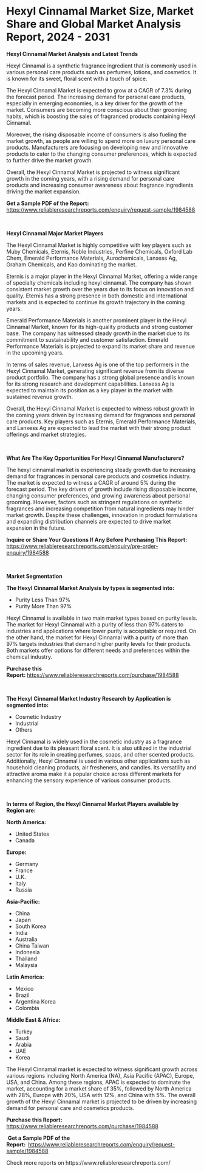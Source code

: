 <p><h1>Hexyl Cinnamal Market Size, Market Share and Global Market Analysis Report, 2024 - 2031</h1></p><p><strong>Hexyl Cinnamal Market Analysis and Latest Trends</strong></p>
<p><p>Hexyl Cinnamal is a synthetic fragrance ingredient that is commonly used in various personal care products such as perfumes, lotions, and cosmetics. It is known for its sweet, floral scent with a touch of spice.</p><p>The Hexyl Cinnamal Market is expected to grow at a CAGR of 7.3% during the forecast period. The increasing demand for personal care products, especially in emerging economies, is a key driver for the growth of the market. Consumers are becoming more conscious about their grooming habits, which is boosting the sales of fragranced products containing Hexyl Cinnamal.</p><p>Moreover, the rising disposable income of consumers is also fueling the market growth, as people are willing to spend more on luxury personal care products. Manufacturers are focusing on developing new and innovative products to cater to the changing consumer preferences, which is expected to further drive the market growth.</p><p>Overall, the Hexyl Cinnamal Market is projected to witness significant growth in the coming years, with a rising demand for personal care products and increasing consumer awareness about fragrance ingredients driving the market expansion.</p></p>
<p><strong>Get a Sample PDF of the Report:&nbsp;</strong> <a href="https://www.reliableresearchreports.com/enquiry/request-sample/1984588">https://www.reliableresearchreports.com/enquiry/request-sample/1984588</a></p>
<p>&nbsp;</p>
<p><strong>Hexyl Cinnamal Major Market Players</strong></p>
<p><p>The Hexyl Cinnamal Market is highly competitive with key players such as Muby Chemicals, Eternis, Noble Industries, Perfine Chemicals, Oxford Lab Chem, Emerald Performance Materials, Aurochemicals, Lanxess Ag, Graham Chemicals, and Kao dominating the market.</p><p>Eternis is a major player in the Hexyl Cinnamal Market, offering a wide range of specialty chemicals including hexyl cinnamal. The company has shown consistent market growth over the years due to its focus on innovation and quality. Eternis has a strong presence in both domestic and international markets and is expected to continue its growth trajectory in the coming years.</p><p>Emerald Performance Materials is another prominent player in the Hexyl Cinnamal Market, known for its high-quality products and strong customer base. The company has witnessed steady growth in the market due to its commitment to sustainability and customer satisfaction. Emerald Performance Materials is projected to expand its market share and revenue in the upcoming years.</p><p>In terms of sales revenue, Lanxess Ag is one of the top performers in the Hexyl Cinnamal Market, generating significant revenue from its diverse product portfolio. The company has a strong global presence and is known for its strong research and development capabilities. Lanxess Ag is expected to maintain its position as a key player in the market with sustained revenue growth.</p><p>Overall, the Hexyl Cinnamal Market is expected to witness robust growth in the coming years driven by increasing demand for fragrances and personal care products. Key players such as Eternis, Emerald Performance Materials, and Lanxess Ag are expected to lead the market with their strong product offerings and market strategies.</p></p>
<p>&nbsp;</p>
<p><strong>What Are The Key Opportunities For Hexyl Cinnamal Manufacturers?</strong></p>
<p><p>The hexyl cinnamal market is experiencing steady growth due to increasing demand for fragrances in personal care products and cosmetics industry. The market is expected to witness a CAGR of around 5% during the forecast period. The key drivers of growth include rising disposable income, changing consumer preferences, and growing awareness about personal grooming. However, factors such as stringent regulations on synthetic fragrances and increasing competition from natural ingredients may hinder market growth. Despite these challenges, innovation in product formulations and expanding distribution channels are expected to drive market expansion in the future.</p></p>
<p><strong>Inquire or Share Your Questions If Any Before Purchasing This Report:</strong> <a href="https://www.reliableresearchreports.com/enquiry/pre-order-enquiry/1984588">https://www.reliableresearchreports.com/enquiry/pre-order-enquiry/1984588</a></p>
<p>&nbsp;</p>
<p><strong>Market Segmentation</strong></p>
<p><strong>The Hexyl Cinnamal Market Analysis by types is segmented into:</strong></p>
<p><ul><li>Purity Less Than 97%</li><li>Purity More Than 97%</li></ul></p>
<p><p>Hexyl Cinnamal is available in two main market types based on purity levels. The market for Hexyl Cinnamal with a purity of less than 97% caters to industries and applications where lower purity is acceptable or required. On the other hand, the market for Hexyl Cinnamal with a purity of more than 97% targets industries that demand higher purity levels for their products. Both markets offer options for different needs and preferences within the chemical industry.</p></p>
<p><strong>Purchase this Report:&nbsp;</strong><a href="https://www.reliableresearchreports.com/purchase/1984588">https://www.reliableresearchreports.com/purchase/1984588</a></p>
<p>&nbsp;</p>
<p><strong>The Hexyl Cinnamal Market Industry Research by Application is segmented into:</strong></p>
<p><ul><li>Cosmetic Industry</li><li>Industrial</li><li>Others</li></ul></p>
<p><p>Hexyl Cinnamal is widely used in the cosmetic industry as a fragrance ingredient due to its pleasant floral scent. It is also utilized in the industrial sector for its role in creating perfumes, soaps, and other scented products. Additionally, Hexyl Cinnamal is used in various other applications such as household cleaning products, air fresheners, and candles. Its versatility and attractive aroma make it a popular choice across different markets for enhancing the sensory experience of various consumer products.</p></p>
<p>&nbsp;</p>
<p><strong>In terms of Region, the Hexyl Cinnamal Market Players available by Region are:</strong></p>
<p>
    <p> <strong> North America: </strong>
        <ul>
            <li>United States</li>
            <li>Canada</li>
        </ul>
        </p> 
    <p> <strong> Europe: </strong>
        <ul>
            <li>Germany</li>
            <li>France</li>
            <li>U.K.</li>
            <li>Italy</li>
            <li>Russia</li>
        </ul>
        </p> 
    <p> <strong> Asia-Pacific: </strong>
        <ul>
            <li>China</li>
            <li>Japan</li>
            <li>South Korea</li>
            <li>India</li>
            <li>Australia</li>
            <li>China Taiwan</li>
            <li>Indonesia</li>
            <li>Thailand</li>
            <li>Malaysia</li>
        </ul>
        </p> 
    <p> <strong> Latin America: </strong>
        <ul>
            <li>Mexico</li>
            <li>Brazil</li>
            <li>Argentina Korea</li>
            <li>Colombia</li>
        </ul>
        </p> 
    <p> <strong> Middle East & Africa: </strong>
        <ul>
            <li>Turkey</li>
            <li>Saudi</li>
            <li>Arabia</li>
            <li>UAE</li>
            <li>Korea</li>
        </ul>
    </p>
    </p>
<p><p>The Hexyl Cinnamal market is expected to witness significant growth across various regions including North America (NA), Asia Pacific (APAC), Europe, USA, and China. Among these regions, APAC is expected to dominate the market, accounting for a market share of 35%, followed by North America with 28%, Europe with 20%, USA with 12%, and China with 5%. The overall growth of the Hexyl Cinnamal market is projected to be driven by increasing demand for personal care and cosmetics products.</p></p>
<p><strong>Purchase this Report: </strong><a href="https://www.reliableresearchreports.com/purchase/1984588">https://www.reliableresearchreports.com/purchase/1984588</a></p>
<p>&nbsp;<strong>Get a Sample PDF of the Report:&nbsp;&nbsp;</strong><a href="https://www.reliableresearchreports.com/enquiry/request-sample/1984588">https://www.reliableresearchreports.com/enquiry/request-sample/1984588</a></p>
<p><strong></strong></p>
<p>Check more reports on https://www.reliableresearchreports.com/</p>